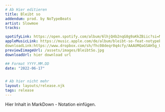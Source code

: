 ```yaml
---
# Ab Hier editieren
title: Bleibt so
addendum: prod. by NoTypeBeats
artist: Slowmoe
tracks:

spotifyLink: https://open.spotify.com/album/6lhjQ4b2nqG8g9aKkZBiic?si=MLriiaBiR4WYk7kzy3quNw
appleMusicLink: https://music.apple.com/de/album/bleibt-so-feat-notypebeats-single/1625719403
downloadLink:https://www.dropbox.com/sh/fhc08deqr0q4cfy/AAAUMQaGSAH5g_UujStyNhzYa?dl=0
previewIimageUrl: /assets/images/BleibtSo.jpg
downloadUrl: hier download url

## Format YYYY.MM.DD
date: "2022-06-17"


# Ab hier nicht mehr
layout: layouts/release.njk
tags: release
---
```


Hier Inhalt in MarkDown - Notation einfügen.